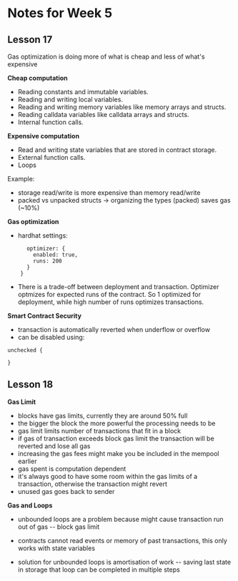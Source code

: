 # Notes for Week 5 #

## Lesson 17

Gas optimization is doing more of what is cheap and less of what's expensive

**Cheap computation**
- Reading constants and immutable variables.
- Reading and writing local variables.
- Reading and writing memory variables like memory arrays and structs.
- Reading calldata variables like calldata arrays and structs.
- Internal function calls.

**Expensive computation**
- Read and writing state variables that are stored in contract storage.
- External function calls.
- Loops

Example:
- storage read/write is more expensive than memory read/write
- packed vs unpacked structs -> organizing the types (packed) saves gas (~10%)

**Gas optimization**
- hardhat settings:
```settings: {
      optimizer: {
        enabled: true,
        runs: 200
      }
    }
```

- There is a trade-off between deployment and transaction. Optimizer optmizes for expected runs of the contract. So 1 optimized for deployment, while high number of runs optimizes transactions.

**Smart Contract Security**
- transaction is automatically reverted when underflow or overflow
- can be disabled using:
```
unchecked {

}
```

## Lesson 18

**Gas Limit**
- blocks have gas limits, currently they are around 50% full
- the bigger the block the more powerful the processing needs to be
- gas limit limits number of transactions that fit in a block
- if gas of transaction exceeds block gas limit the transaction will be reverted and lose all gas
- increasing the gas fees might make you be included in the mempool earlier
- gas spent is computation dependent
- it's always good to have some room within the gas limits of a transaction, otherwise the transaction might revert
- unused gas goes back to sender

**Gas and Loops**
- unbounded loops are a problem because might cause transaction run out of gas
  -- block gas limit

- contracts cannot read events or memory of past transactions, this only works with state variables
- solution for unbounded loops is amortisation of work
  -- saving last state in storage that loop can be completed in multiple steps
